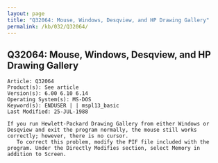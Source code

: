 ```yaml
---
layout: page
title: "Q32064: Mouse, Windows, Desqview, and HP Drawing Gallery"
permalink: /kb/032/Q32064/
---
```


## Q32064: Mouse, Windows, Desqview, and HP Drawing Gallery

	Article: Q32064
	Product(s): See article
	Version(s): 6.00 6.10 6.14
	Operating System(s): MS-DOS
	Keyword(s): ENDUSER | | mspl13_basic
	Last Modified: 25-JUL-1988
	
	If you run Hewlett-Packard Drawing Gallery from either Windows or
	Desqview and exit the program normally, the mouse still works
	correctly; however, there is no cursor.
	   To correct this problem, modify the PIF file included with the
	program. Under the Directly Modifies section, select Memory in
	addition to Screen.
